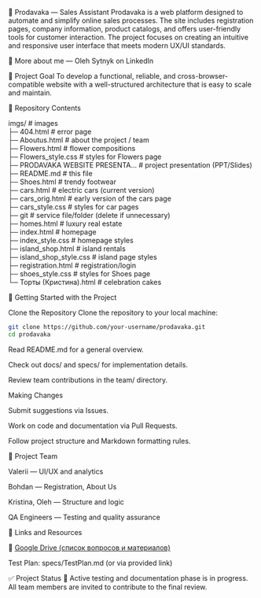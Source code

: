🛒 Prodavaka — Sales Assistant
Prodavaka is a web platform designed to automate and simplify online sales processes. The site includes registration pages, company information, product catalogs, and offers user-friendly tools for customer interaction. The project focuses on creating an intuitive and responsive user interface that meets modern UX/UI standards.

👤 More about me — Oleh Sytnyk on LinkedIn

🎯 Project Goal
To develop a functional, reliable, and cross-browser-compatible website with a well-structured architecture that is easy to scale and maintain.

📁 Repository Contents

imgs/                      # images  
├─ 404.html                # error page  
├─ Aboutus.html            # about the project / team  
├─ Flowers.html            # flower compositions  
├─ Flowers_style.css       # styles for Flowers page  
├─ PRODAVAKA WEBSITE PRESENTA… # project presentation (PPT/Slides)  
├─ README.md               # this file  
├─ Shoes.html              # trendy footwear  
├─ cars.html               # electric cars (current version)  
├─ cars_orig.html          # early version of the cars page  
├─ cars_style.css          # styles for car pages  
├─ git                     # service file/folder (delete if unnecessary)  
├─ homes.html              # luxury real estate  
├─ index.html              # homepage  
├─ index_style.css         # homepage styles  
├─ island_shop.html        # island rentals  
├─ island_shop_style.css   # island page styles  
├─ registration.html       # registration/login  
├─ shoes_style.css         # styles for Shoes page  
└─ Торты (Кристина).html   # celebration cakes  


🚀 Getting Started with the Project

Clone the Repository
Clone the repository to your local machine:

```bash
git clone https://github.com/your-username/prodavaka.git
cd prodavaka
```


Read README.md for a general overview.

Check out docs/ and specs/ for implementation details.

Review team contributions in the team/ directory.

Making Changes

Submit suggestions via Issues.

Work on code and documentation via Pull Requests.

Follow project structure and Markdown formatting rules.

👥 Project Team

Valerii — UI/UX and analytics

Bohdan — Registration, About Us

Kristina, Oleh — Structure and logic

QA Engineers — Testing and quality assurance

📎 Links and Resources

📎 [Google Drive (список вопросов и материалов)](https://docs.google.com/spreadsheets/d/1VAtnIbnlMPsIIS0R-l7mVny9KNQosNRG/edit?usp=drive_link&ouid=115560211216246530723&rtpof=true&sd=true)


Test Plan: specs/TestPlan.md (or via provided link)

✅ Project Status
📌 Active testing and documentation phase is in progress. All team members are invited to contribute to the final review.
